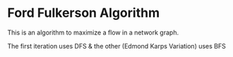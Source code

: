 # Ford Fulkerson Algorithm


This is an algorithm to maximize a flow in a network graph.

The first iteration uses DFS & the other (Edmond Karps Variation) uses BFS


 

